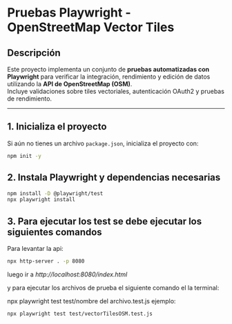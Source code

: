 # Pruebas Playwright - OpenStreetMap Vector Tiles

## Descripción
Este proyecto implementa un conjunto de **pruebas automatizadas con Playwright** para verificar la integración, rendimiento y edición de datos utilizando la **API de OpenStreetMap (OSM)**.  
Incluye validaciones sobre tiles vectoriales, autenticación OAuth2 y pruebas de rendimiento.

---

## 1. Inicializa el proyecto

Si aún no tienes un archivo `package.json`, inicializa el proyecto con:

```bash
npm init -y
```

## 2. Instala Playwright y dependencias necesarias

```bash
npm install -D @playwright/test
npx playwright install
```

## 3. Para ejecutar los test se debe ejecutar los siguientes comandos

Para levantar la api:
```bash
npx http-server . -p 8080
```
luego ir a _http://localhost:8080/index.html_

y para ejecutar los archivos de prueba el siguiente comando el la terminal:

npx playwright test test/nombre del archivo.test.js
ejemplo:
```bash
npx playwright test test/vectorTilesOSM.test.js
```




